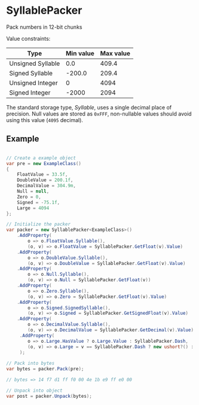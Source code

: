 # SyllablePacker

Pack numbers in 12-bit chunks



Value constraints:

| Type              | Min value | Max value |
| ----------------- | --------- | --------- |
| Unsigned Syllable |      0.0  |  409.4    |
| Signed Syllable   |   -200.0  |  209.4    | 
| Unsigned Integer  |      0    | 4094      |
| Signed Integer    |  -2000    | 2094      | 

The standard storage type, _Syllable_, uses a single decimal place of precision.
Null values are stored as `0xFFF`, non-nullable values should avoid using this value (`4095` decimal).

## Example

```.cs

// Create a example object
var pre = new ExampleClass()
{
    FloatValue = 33.5f,
    DoubleValue = 200.1f,
    DecimalValue = 304.9m,
    Null = null,
    Zero = 0,
    Signed = -75.1f,
    Large = 4094
};

// Initialize the packer
var packer = new SyllablePacker<ExampleClass>()
    .AddProperty(
        o => o.FloatValue.Syllable(),
        (o, v) => o.FloatValue = SyllablePacker.GetFloat(v).Value)
    .AddProperty(
        o => o.DoubleValue.Syllable(),
        (o, v) => o.DoubleValue = SyllablePacker.GetFloat(v).Value)
    .AddProperty(
        o => o.Null.Syllable(),
        (o, v) => o.Null = SyllablePacker.GetFloat(v))
    .AddProperty(
        o => o.Zero.Syllable(),
        (o, v) => o.Zero = SyllablePacker.GetFloat(v).Value)
    .AddProperty(
        o => o.Signed.SignedSyllable(),
        (o, v) => o.Signed = SyllablePacker.GetSignedFloat(v).Value)
    .AddProperty(
        o => o.DecimalValue.Syllable(),
        (o, v) => o.DecimalValue = SyllablePacker.GetDecimal(v).Value)
     .AddProperty(
        o => o.Large.HasValue ? o.Large.Value : SyllablePacker.Dash,
        (o, v) => o.Large = v == SyllablePacker.Dash ? new ushort?() : new ushort?(v)
     );
        
// Pack into bytes
var bytes = packer.Pack(pre);

// bytes => 14 f7 d1 ff f0 00 4e 1b e9 ff e0 00

// Unpack into object
var post = packer.Unpack(bytes);
```
